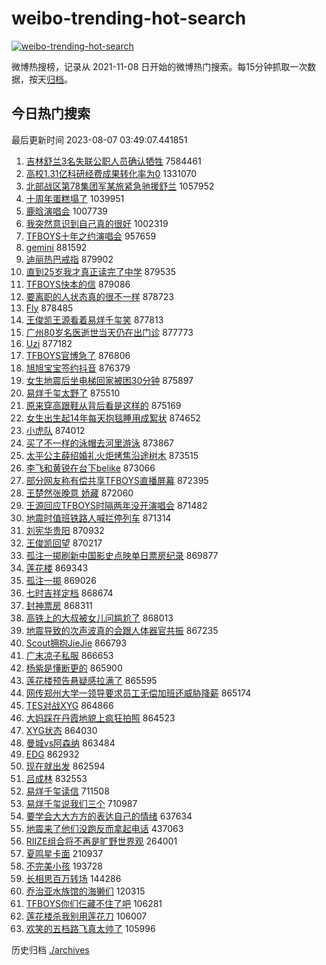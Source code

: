 # weibo-trending-hot-search

[![weibo-trending-hot-search](https://github.com/ameizi/weibo-trending-hot-search/actions/workflows/ci.yml/badge.svg)](https://github.com/ameizi/weibo-trending-hot-search/actions/workflows/ci.yml)

微博热搜榜，记录从 2021-11-08 日开始的微博热门搜索。每15分钟抓取一次数据，按天[归档](./archives)。

## 今日热门搜索

<!-- BEGIN --> 
最后更新时间 2023-08-07 03:49:07.441851 
1. [吉林舒兰3名失联公职人员确认牺牲](https://s.weibo.com/weibo?q=%23%E5%90%89%E6%9E%97%E8%88%92%E5%85%B03%E5%90%8D%E5%A4%B1%E8%81%94%E5%85%AC%E8%81%8C%E4%BA%BA%E5%91%98%E7%A1%AE%E8%AE%A4%E7%89%BA%E7%89%B2%23&t=31&band_rank=1&Refer=top) 7584461
1. [高校1.31亿科研经费成果转化率为0](https://s.weibo.com/weibo?q=%23%E9%AB%98%E6%A0%A11.31%E4%BA%BF%E7%A7%91%E7%A0%94%E7%BB%8F%E8%B4%B9%E6%88%90%E6%9E%9C%E8%BD%AC%E5%8C%96%E7%8E%87%E4%B8%BA0%23&t=31&band_rank=2&Refer=top) 1331070
1. [北部战区第78集团军某旅紧急驰援舒兰](https://s.weibo.com/weibo?q=%23%E5%8C%97%E9%83%A8%E6%88%98%E5%8C%BA%E7%AC%AC78%E9%9B%86%E5%9B%A2%E5%86%9B%E6%9F%90%E6%97%85%E7%B4%A7%E6%80%A5%E9%A9%B0%E6%8F%B4%E8%88%92%E5%85%B0%23&t=31&band_rank=3&Refer=top) 1057952
1. [十周年蛋糕塌了](https://s.weibo.com/weibo?q=%23%E5%8D%81%E5%91%A8%E5%B9%B4%E8%9B%8B%E7%B3%95%E5%A1%8C%E4%BA%86%23&t=31&band_rank=4&Refer=top) 1039951
1. [鹿晗演唱会](https://s.weibo.com/weibo?q=%E9%B9%BF%E6%99%97%E6%BC%94%E5%94%B1%E4%BC%9A&t=31&band_rank=5&Refer=top) 1007739
1. [我突然意识到自己真的很好](https://s.weibo.com/weibo?q=%E6%88%91%E7%AA%81%E7%84%B6%E6%84%8F%E8%AF%86%E5%88%B0%E8%87%AA%E5%B7%B1%E7%9C%9F%E7%9A%84%E5%BE%88%E5%A5%BD&t=31&band_rank=6&Refer=top) 1002319
1. [TFBOYS十年之约演唱会](https://s.weibo.com/weibo?q=%23TFBOYS%E5%8D%81%E5%B9%B4%E4%B9%8B%E7%BA%A6%E6%BC%94%E5%94%B1%E4%BC%9A%23&t=31&band_rank=7&Refer=top) 957659
1. [gemini](https://s.weibo.com/weibo?q=gemini&t=31&band_rank=8&Refer=top) 881592
1. [迪丽热巴戒指](https://s.weibo.com/weibo?q=%23%E8%BF%AA%E4%B8%BD%E7%83%AD%E5%B7%B4%E6%88%92%E6%8C%87%23&t=31&band_rank=9&Refer=top) 879902
1. [直到25岁我才真正读完了中学](https://s.weibo.com/weibo?q=%23%E7%9B%B4%E5%88%B025%E5%B2%81%E6%88%91%E6%89%8D%E7%9C%9F%E6%AD%A3%E8%AF%BB%E5%AE%8C%E4%BA%86%E4%B8%AD%E5%AD%A6%23&t=31&band_rank=10&Refer=top) 879535
1. [TFBOYS快本的信](https://s.weibo.com/weibo?q=%23TFBOYS%E5%BF%AB%E6%9C%AC%E7%9A%84%E4%BF%A1%23&t=31&band_rank=11&Refer=top) 879086
1. [要离职的人状态真的很不一样](https://s.weibo.com/weibo?q=%E8%A6%81%E7%A6%BB%E8%81%8C%E7%9A%84%E4%BA%BA%E7%8A%B6%E6%80%81%E7%9C%9F%E7%9A%84%E5%BE%88%E4%B8%8D%E4%B8%80%E6%A0%B7&t=31&band_rank=12&Refer=top) 878723
1. [Fly](https://s.weibo.com/weibo?q=Fly&t=31&band_rank=13&Refer=top) 878485
1. [王俊凯王源看着易烊千玺笑](https://s.weibo.com/weibo?q=%23%E7%8E%8B%E4%BF%8A%E5%87%AF%E7%8E%8B%E6%BA%90%E7%9C%8B%E7%9D%80%E6%98%93%E7%83%8A%E5%8D%83%E7%8E%BA%E7%AC%91%23&t=31&band_rank=17&Refer=top) 877813
1. [广州80岁名医逝世当天仍在出门诊](https://s.weibo.com/weibo?q=%23%E5%B9%BF%E5%B7%9E80%E5%B2%81%E5%90%8D%E5%8C%BB%E9%80%9D%E4%B8%96%E5%BD%93%E5%A4%A9%E4%BB%8D%E5%9C%A8%E5%87%BA%E9%97%A8%E8%AF%8A%23&t=31&band_rank=15&Refer=top) 877773
1. [Uzi](https://s.weibo.com/weibo?q=Uzi&t=31&band_rank=16&Refer=top) 877182
1. [TFBOYS官博急了](https://s.weibo.com/weibo?q=%23TFBOYS%E5%AE%98%E5%8D%9A%E6%80%A5%E4%BA%86%23&t=31&band_rank=14&Refer=top) 876806
1. [旭旭宝宝签约抖音](https://s.weibo.com/weibo?q=%23%E6%97%AD%E6%97%AD%E5%AE%9D%E5%AE%9D%E7%AD%BE%E7%BA%A6%E6%8A%96%E9%9F%B3%23&t=31&band_rank=25&Refer=top) 876379
1. [女生地震后坐电梯回家被困30分钟](https://s.weibo.com/weibo?q=%23%E5%A5%B3%E7%94%9F%E5%9C%B0%E9%9C%87%E5%90%8E%E5%9D%90%E7%94%B5%E6%A2%AF%E5%9B%9E%E5%AE%B6%E8%A2%AB%E5%9B%B030%E5%88%86%E9%92%9F%23&t=31&band_rank=18&Refer=top) 875897
1. [易烊千玺太野了](https://s.weibo.com/weibo?q=%23%E6%98%93%E7%83%8A%E5%8D%83%E7%8E%BA%E5%A4%AA%E9%87%8E%E4%BA%86%23&t=31&band_rank=32&Refer=top) 875510
1. [原来穿高跟鞋从背后看是这样的](https://s.weibo.com/weibo?q=%23%E5%8E%9F%E6%9D%A5%E7%A9%BF%E9%AB%98%E8%B7%9F%E9%9E%8B%E4%BB%8E%E8%83%8C%E5%90%8E%E7%9C%8B%E6%98%AF%E8%BF%99%E6%A0%B7%E7%9A%84%23&t=31&band_rank=22&Refer=top) 875169
1. [女生出生起14年每天抱毯睡用成絮状](https://s.weibo.com/weibo?q=%23%E5%A5%B3%E7%94%9F%E5%87%BA%E7%94%9F%E8%B5%B714%E5%B9%B4%E6%AF%8F%E5%A4%A9%E6%8A%B1%E6%AF%AF%E7%9D%A1%E7%94%A8%E6%88%90%E7%B5%AE%E7%8A%B6%23&t=31&band_rank=24&Refer=top) 874652
1. [小虎队](https://s.weibo.com/weibo?q=%E5%B0%8F%E8%99%8E%E9%98%9F&t=31&band_rank=26&Refer=top) 874012
1. [买了不一样的泳帽去河里游泳](https://s.weibo.com/weibo?q=%E4%B9%B0%E4%BA%86%E4%B8%8D%E4%B8%80%E6%A0%B7%E7%9A%84%E6%B3%B3%E5%B8%BD%E5%8E%BB%E6%B2%B3%E9%87%8C%E6%B8%B8%E6%B3%B3&t=31&band_rank=34&Refer=top) 873867
1. [太平公主薛绍婚礼火炬烤焦沿途树木](https://s.weibo.com/weibo?q=%23%E5%A4%AA%E5%B9%B3%E5%85%AC%E4%B8%BB%E8%96%9B%E7%BB%8D%E5%A9%9A%E7%A4%BC%E7%81%AB%E7%82%AC%E7%83%A4%E7%84%A6%E6%B2%BF%E9%80%94%E6%A0%91%E6%9C%A8%23&t=31&band_rank=19&Refer=top) 873515
1. [李飞和黄锐在台下belike](https://s.weibo.com/weibo?q=%23%E6%9D%8E%E9%A3%9E%E5%92%8C%E9%BB%84%E9%94%90%E5%9C%A8%E5%8F%B0%E4%B8%8Bbelike%23&t=31&band_rank=23&Refer=top) 873066
1. [部分网友称有偿共享TFBOYS直播屏幕](https://s.weibo.com/weibo?q=%23%E9%83%A8%E5%88%86%E7%BD%91%E5%8F%8B%E7%A7%B0%E6%9C%89%E5%81%BF%E5%85%B1%E4%BA%ABTFBOYS%E7%9B%B4%E6%92%AD%E5%B1%8F%E5%B9%95%23&t=31&band_rank=27&Refer=top) 872395
1. [王楚然张晚意 娇藏](https://s.weibo.com/weibo?q=%E7%8E%8B%E6%A5%9A%E7%84%B6%E5%BC%A0%E6%99%9A%E6%84%8F%20%E5%A8%87%E8%97%8F&t=31&band_rank=28&Refer=top) 872060
1. [王源回应TFBOYS时隔两年没开演唱会](https://s.weibo.com/weibo?q=%23%E7%8E%8B%E6%BA%90%E5%9B%9E%E5%BA%94TFBOYS%E6%97%B6%E9%9A%94%E4%B8%A4%E5%B9%B4%E6%B2%A1%E5%BC%80%E6%BC%94%E5%94%B1%E4%BC%9A%23&t=31&band_rank=29&Refer=top) 871482
1. [地震时值班铁路人喊拦停列车](https://s.weibo.com/weibo?q=%23%E5%9C%B0%E9%9C%87%E6%97%B6%E5%80%BC%E7%8F%AD%E9%93%81%E8%B7%AF%E4%BA%BA%E5%96%8A%E6%8B%A6%E5%81%9C%E5%88%97%E8%BD%A6%23&t=31&band_rank=35&Refer=top) 871314
1. [刘宪华贵阳](https://s.weibo.com/weibo?q=%E5%88%98%E5%AE%AA%E5%8D%8E%E8%B4%B5%E9%98%B3&t=31&band_rank=21&Refer=top) 870932
1. [王俊凯回望](https://s.weibo.com/weibo?q=%E7%8E%8B%E4%BF%8A%E5%87%AF%E5%9B%9E%E6%9C%9B&t=31&band_rank=20&Refer=top) 870217
1. [孤注一掷刷新中国影史点映单日票房纪录](https://s.weibo.com/weibo?q=%23%E5%AD%A4%E6%B3%A8%E4%B8%80%E6%8E%B7%E5%88%B7%E6%96%B0%E4%B8%AD%E5%9B%BD%E5%BD%B1%E5%8F%B2%E7%82%B9%E6%98%A0%E5%8D%95%E6%97%A5%E7%A5%A8%E6%88%BF%E7%BA%AA%E5%BD%95%23&t=31&band_rank=31&Refer=top) 869877
1. [莲花楼](https://s.weibo.com/weibo?q=%E8%8E%B2%E8%8A%B1%E6%A5%BC&t=31&band_rank=37&Refer=top) 869343
1. [孤注一掷](https://s.weibo.com/weibo?q=%E5%AD%A4%E6%B3%A8%E4%B8%80%E6%8E%B7&t=31&band_rank=38&Refer=top) 869026
1. [七时吉祥定档](https://s.weibo.com/weibo?q=%23%E4%B8%83%E6%97%B6%E5%90%89%E7%A5%A5%E5%AE%9A%E6%A1%A3%23&t=31&band_rank=33&Refer=top) 868674
1. [封神票房](https://s.weibo.com/weibo?q=%E5%B0%81%E7%A5%9E%E7%A5%A8%E6%88%BF&t=31&band_rank=36&Refer=top) 868311
1. [高铁上的大叔被女儿问尴尬了](https://s.weibo.com/weibo?q=%23%E9%AB%98%E9%93%81%E4%B8%8A%E7%9A%84%E5%A4%A7%E5%8F%94%E8%A2%AB%E5%A5%B3%E5%84%BF%E9%97%AE%E5%B0%B4%E5%B0%AC%E4%BA%86%23&t=31&band_rank=30&Refer=top) 868013
1. [地震导致的次声波真的会跟人体器官共振](https://s.weibo.com/weibo?q=%E5%9C%B0%E9%9C%87%E5%AF%BC%E8%87%B4%E7%9A%84%E6%AC%A1%E5%A3%B0%E6%B3%A2%E7%9C%9F%E7%9A%84%E4%BC%9A%E8%B7%9F%E4%BA%BA%E4%BD%93%E5%99%A8%E5%AE%98%E5%85%B1%E6%8C%AF&t=31&band_rank=39&Refer=top) 867235
1. [Scout拥抱JieJie](https://s.weibo.com/weibo?q=Scout%E6%8B%A5%E6%8A%B1JieJie&t=31&band_rank=47&Refer=top) 866793
1. [广末凉子私服](https://s.weibo.com/weibo?q=%E5%B9%BF%E6%9C%AB%E5%87%89%E5%AD%90%E7%A7%81%E6%9C%8D&t=31&band_rank=46&Refer=top) 866653
1. [杨紫是懂断更的](https://s.weibo.com/weibo?q=%23%E6%9D%A8%E7%B4%AB%E6%98%AF%E6%87%82%E6%96%AD%E6%9B%B4%E7%9A%84%23&t=31&band_rank=41&Refer=top) 865900
1. [莲花楼预告悬疑感拉满了](https://s.weibo.com/weibo?q=%23%E8%8E%B2%E8%8A%B1%E6%A5%BC%E9%A2%84%E5%91%8A%E6%82%AC%E7%96%91%E6%84%9F%E6%8B%89%E6%BB%A1%E4%BA%86%23&t=31&band_rank=42&Refer=top) 865595
1. [网传郑州大学一领导要求员工无偿加班还威胁降薪](https://s.weibo.com/weibo?q=%23%E7%BD%91%E4%BC%A0%E9%83%91%E5%B7%9E%E5%A4%A7%E5%AD%A6%E4%B8%80%E9%A2%86%E5%AF%BC%E8%A6%81%E6%B1%82%E5%91%98%E5%B7%A5%E6%97%A0%E5%81%BF%E5%8A%A0%E7%8F%AD%E8%BF%98%E5%A8%81%E8%83%81%E9%99%8D%E8%96%AA%23&t=31&band_rank=44&Refer=top) 865174
1. [TES对战XYG](https://s.weibo.com/weibo?q=%23TES%E5%AF%B9%E6%88%98XYG%23&t=31&band_rank=45&Refer=top) 864866
1. [大妈踩在丹霞地貌上疯狂拍照](https://s.weibo.com/weibo?q=%23%E5%A4%A7%E5%A6%88%E8%B8%A9%E5%9C%A8%E4%B8%B9%E9%9C%9E%E5%9C%B0%E8%B2%8C%E4%B8%8A%E7%96%AF%E7%8B%82%E6%8B%8D%E7%85%A7%23&t=31&band_rank=40&Refer=top) 864523
1. [XYG状态](https://s.weibo.com/weibo?q=XYG%E7%8A%B6%E6%80%81&t=31&band_rank=49&Refer=top) 864030
1. [曼城vs阿森纳](https://s.weibo.com/weibo?q=%23%E6%9B%BC%E5%9F%8Evs%E9%98%BF%E6%A3%AE%E7%BA%B3%23&t=31&band_rank=48&Refer=top) 863484
1. [EDG](https://s.weibo.com/weibo?q=EDG&t=31&band_rank=50&Refer=top) 862932
1. [现在就出发](https://s.weibo.com/weibo?q=%E7%8E%B0%E5%9C%A8%E5%B0%B1%E5%87%BA%E5%8F%91&t=31&band_rank=43&Refer=top) 862594
1. [吕成林](https://s.weibo.com/weibo?q=%E5%90%95%E6%88%90%E6%9E%97&t=31&band_rank=50&Refer=top) 832553
1. [易烊千玺读信](https://s.weibo.com/weibo?q=%E6%98%93%E7%83%8A%E5%8D%83%E7%8E%BA%E8%AF%BB%E4%BF%A1&t=31&band_rank=29&Refer=top) 711508
1. [易烊千玺说我们三个](https://s.weibo.com/weibo?q=%23%E6%98%93%E7%83%8A%E5%8D%83%E7%8E%BA%E8%AF%B4%E6%88%91%E4%BB%AC%E4%B8%89%E4%B8%AA%23&t=31&band_rank=35&Refer=top) 710987
1. [要学会大大方方的表达自己的情绪](https://s.weibo.com/weibo?q=%E8%A6%81%E5%AD%A6%E4%BC%9A%E5%A4%A7%E5%A4%A7%E6%96%B9%E6%96%B9%E7%9A%84%E8%A1%A8%E8%BE%BE%E8%87%AA%E5%B7%B1%E7%9A%84%E6%83%85%E7%BB%AA&t=31&band_rank=38&Refer=top) 637634
1. [地震来了他们没跑反而拿起电话](https://s.weibo.com/weibo?q=%23%E5%9C%B0%E9%9C%87%E6%9D%A5%E4%BA%86%E4%BB%96%E4%BB%AC%E6%B2%A1%E8%B7%91%E5%8F%8D%E8%80%8C%E6%8B%BF%E8%B5%B7%E7%94%B5%E8%AF%9D%23&t=31&band_rank=33&Refer=top) 437063
1. [RIIZE组合将不再是旷野世界观](https://s.weibo.com/weibo?q=%23RIIZE%E7%BB%84%E5%90%88%E5%B0%86%E4%B8%8D%E5%86%8D%E6%98%AF%E6%97%B7%E9%87%8E%E4%B8%96%E7%95%8C%E8%A7%82%23&t=31&band_rank=47&Refer=top) 264001
1. [夏鸣星卡面](https://s.weibo.com/weibo?q=%E5%A4%8F%E9%B8%A3%E6%98%9F%E5%8D%A1%E9%9D%A2&t=31&band_rank=50&Refer=top) 210937
1. [不完美小孩](https://s.weibo.com/weibo?q=%E4%B8%8D%E5%AE%8C%E7%BE%8E%E5%B0%8F%E5%AD%A9&t=31&band_rank=29&Refer=top) 193728
1. [长相思百万转场](https://s.weibo.com/weibo?q=%23%E9%95%BF%E7%9B%B8%E6%80%9D%E7%99%BE%E4%B8%87%E8%BD%AC%E5%9C%BA%23&t=31&band_rank=41&Refer=top) 144286
1. [乔治亚水族馆的海獭们](https://s.weibo.com/weibo?q=%E4%B9%94%E6%B2%BB%E4%BA%9A%E6%B0%B4%E6%97%8F%E9%A6%86%E7%9A%84%E6%B5%B7%E7%8D%AD%E4%BB%AC&t=31&band_rank=50&Refer=top) 120315
1. [TFBOYS你们仨藏不住了吧](https://s.weibo.com/weibo?q=%23TFBOYS%E4%BD%A0%E4%BB%AC%E4%BB%A8%E8%97%8F%E4%B8%8D%E4%BD%8F%E4%BA%86%E5%90%A7%23&t=31&band_rank=23&Refer=top) 106281
1. [莲花楼杀我别用莲花刀](https://s.weibo.com/weibo?q=%23%E8%8E%B2%E8%8A%B1%E6%A5%BC%E6%9D%80%E6%88%91%E5%88%AB%E7%94%A8%E8%8E%B2%E8%8A%B1%E5%88%80%23&t=31&band_rank=49&Refer=top) 106007
1. [欢笑的五档路飞真太帅了](https://s.weibo.com/weibo?q=%E6%AC%A2%E7%AC%91%E7%9A%84%E4%BA%94%E6%A1%A3%E8%B7%AF%E9%A3%9E%E7%9C%9F%E5%A4%AA%E5%B8%85%E4%BA%86&t=31&band_rank=50&Refer=top) 105996
<!-- END -->

历史归档 [./archives](./archives)

